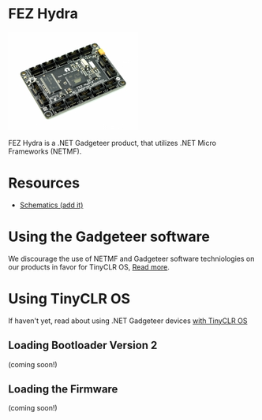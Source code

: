 # FEZ Hydra

![FEZ Hydra](images/fez_hydra.jpg)

FEZ Hydra is a .NET Gadgeteer product, that utilizes .NET Micro Frameworks (NETMF).

# Resources
* [Schematics (add it)]()

# Using the Gadgeteer software
We discourage the use of NETMF and Gadgeteer software techniologies on our products in favor for TinyCLR OS, [Read more](intro.html).

# Using TinyCLR OS
If haven't yet, read about using .NET Gadgeteer devices [with TinyCLR OS](intro.html#with-tinyclr-os)

## Loading Bootloader Version 2
(coming soon!)

## Loading the Firmware
(coming soon!)